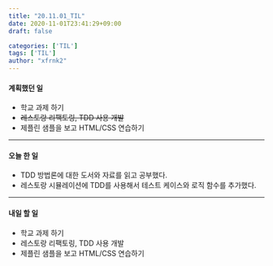 ```yaml
---
title: "20.11.01_TIL"
date: 2020-11-01T23:41:29+09:00
draft: false

categories: ['TIL']
tags: ['TIL']
author: "xfrnk2"
---
```

#### 계획했던 일
+ 학교 과제 하기
+ ~~레스토랑 리팩토링, TDD 사용 개발~~
+ 제플린 샘플을 보고 HTML/CSS 연습하기
---
#### 오늘 한 일
+ TDD 방법론에 대한 도서와 자료를 읽고 공부했다.
+ 레스토랑 시뮬레이션에 TDD를 사용해서 테스트 케이스와 로직 함수를 추가했다.
---   
#### 내일 할 일 
+ 학교 과제 하기
+ 레스토랑 리팩토링, TDD 사용 개발
+ 제플린 샘플을 보고 HTML/CSS 연습하기